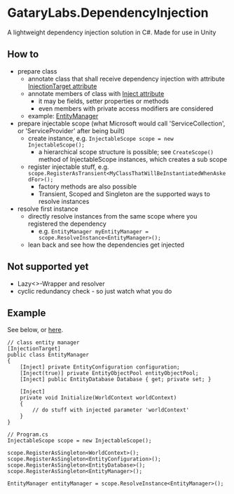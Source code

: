 # GataryLabs.DependencyInjection
A lightweight dependency injection solution in C#. Made for use in Unity

## How to

- prepare class
	- annotate class that shall receive dependency injection with attribute [InjectionTarget attribute](https://github.com/YvesScherdin/GataryLabs.DependencyInjection/tree/main/GataryLabs.DependencyInjection/Attributes)
	- annotate members of class with [Inject attribute](https://github.com/YvesScherdin/GataryLabs.DependencyInjection/blob/main/GataryLabs.DependencyInjection/Attributes/InjectAttribute.cs)
		- it may be fields, setter properties or methods
		- even members with private access modifiers are considered
	- example: [EntityManager](https://github.com/YvesScherdin/GataryLabs.DependencyInjection/blob/main/TestGame/Entities/EntityManager.cs)
- prepare injectable scope (what Microsoft would call 'ServiceCollection', or 'ServiceProvider' after being built)
	- create instance, e.g. `InjectableScope scope = new InjectableScope();`
		- a hierarchical scope structure is possible; see `CreateScope()` method of InjectableScope instances, which creates a sub scope
	- register injectable stuff, e.g. `scope.RegisterAsTransient<MyClassThatWillBeInstantiatedWhenAskedFor>();`
		- factory methods are also possible
		- Transient, Scoped and Singleton are the supported ways to resolve instances
- resolve first instance
	- directly resolve instances from the same scope where you registered the dependency
		- e.g. `EntityManager myEntityManager = scope.ResolveInstance<EntityManager>();`
	- lean back and see how the dependencies get injected
	
## Not supported yet

- Lazy<>-Wrapper and resolver
- cyclic redundancy check - so just watch what you do

## Example

See below, or [here](https://github.com/YvesScherdin/GataryLabs.DependencyInjection/blob/main/CustomDITestApp/Program.cs#L45).

```
// class entity manager
[InjectionTarget]
public class EntityManager
{
	[Inject] private EntityConfiguration configuration;
	[Inject(true)] private EntityObjectPool entityObjectPool;
	[Inject] public EntityDatabase Database { get; private set; }
	
	[Inject]
	private void Initialize(WorldContext worldContext)
	{
		// do stuff with injected parameter 'worldContext'
	}
}

// Program.cs
InjectableScope scope = new InjectableScope();

scope.RegisterAsSingleton<WorldContext>();
scope.RegisterAsSingleton<EntityConfiguration>();
scope.RegisterAsSingleton<EntityDatabase>();
scope.RegisterAsSingleton<EntityManager>();

EntityManager entityManager = scope.ResolveInstance<EntityManager>();
```